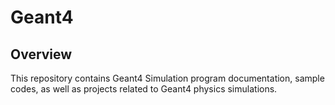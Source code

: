 # Geant4
## Overview
This repository contains Geant4 Simulation program documentation, sample codes, as well as projects related to Geant4 physics simulations.